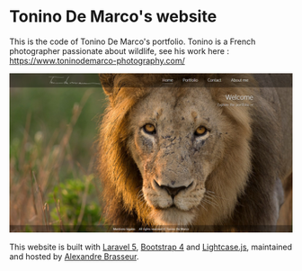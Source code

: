 # Tonino De Marco's website

This is the code of Tonino De Marco's portfolio. 
Tonino is a French photographer passionate about wildlife, see his work here :
https://www.toninodemarco-photography.com/



![Preview](./preview.png)



This website is built with [Laravel 5](https://laravel.com/), [Bootstrap 4](https://getbootstrap.com/) and [Lightcase.js](http://cornel.bopp-art.com/lightcase/documentation/), maintained and hosted by [Alexandre Brasseur](https://www.linkedin.com/in/alexandre-brasseur/).